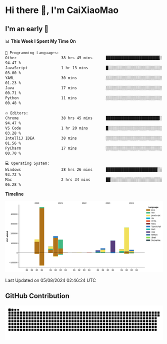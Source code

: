 # Hi there 👋, I'm CaiXiaoMao

## I'm an early 🐤
<!--START_SECTION:waka-->
📊 **This Week I Spent My Time On** 

```text
💬 Programming Languages: 
Other                    38 hrs 45 mins      ████████████████████████░   94.47 % 
JavaScript               1 hr 13 mins        █░░░░░░░░░░░░░░░░░░░░░░░░   03.00 % 
YAML                     30 mins             ░░░░░░░░░░░░░░░░░░░░░░░░░   01.23 % 
Java                     17 mins             ░░░░░░░░░░░░░░░░░░░░░░░░░   00.71 % 
Python                   11 mins             ░░░░░░░░░░░░░░░░░░░░░░░░░   00.48 % 

🔥 Editors: 
Chrome                   38 hrs 45 mins      ████████████████████████░   94.47 % 
VS Code                  1 hr 20 mins        █░░░░░░░░░░░░░░░░░░░░░░░░   03.28 % 
IntelliJ IDEA            38 mins             ░░░░░░░░░░░░░░░░░░░░░░░░░   01.56 % 
PyCharm                  17 mins             ░░░░░░░░░░░░░░░░░░░░░░░░░   00.70 % 

💻 Operating System: 
Windows                  38 hrs 26 mins      ███████████████████████░░   93.72 % 
Mac                      2 hrs 34 mins       ██░░░░░░░░░░░░░░░░░░░░░░░   06.28 % 
```

**Timeline**

![Lines of Code chart](https://raw.githubusercontent.com/caixiaomao/caixiaomao/main/assets/bar_graph.png)


 Last Updated on 05/08/2024 02:46:24 UTC
<!--END_SECTION:waka-->

## GitHub Contribution
<picture>
  <source media="(prefers-color-scheme: dark)" srcset="/dist/snake/github-contribution-grid-snake-dark.svg" />
  <source media="(prefers-color-scheme: light)" srcset="/dist/snake/github-contribution-grid-snake.svg" />
  <img alt="github contribution grid snake animation" src="/dist/snake/github-contribution-grid-snake.svg" />
</picture>
